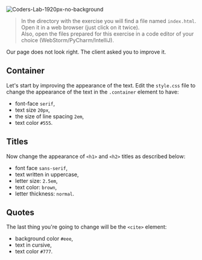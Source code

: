 ![Coders-Lab-1920px-no-background](https://user-images.githubusercontent.com/30623667/104709394-2cabee80-571f-11eb-9518-ea6a794e558e.png)


> In the directory with the exercise you will find a file named `index.html`. Open it in a web browser (just click on it twice).  
> Also, open the files prepared for this exercise in a code editor of your choice (WebStorm/PyCharm/IntelliJ).

Our page does not look right. The client asked you to improve it.

## Container

Let's start by improving the appearance of the text. Edit the `style.css` file to change the appearance of the text in the `.container` element to have:

- font-face `serif`,
- text size `20px`,
- the size of line spacing `2em`,
- text color `#555`.

## Titles

Now change the appearance of `<h1>` and `<h2>`  titles as described below:

- font face `sans-serif`,
- text written in uppercase,
- letter size: `2.5em`,
- text color: `brown`,
- letter thickness: `normal`.

## Quotes

The last thing you're going to change will be the `<cite>` element:

- background color `#eee`,
- text in cursive,
- text color `#777`.

